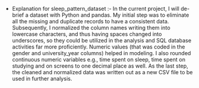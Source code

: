 - Explanation for sleep_pattern_dataset :-
In the current project, I will de-brief a dataset with Python and pandas. My initial step was to eliminate all the missing and duplicate records to have a consistent data. Subsequently, I normalized the column names writing them into lowercase characters, and thus having spaces changed into underscores, so they could be utilized in the analysis and SQL database activities far more proficiently. Numeric values (that was coded in the gender and university_year columns) helped in modeling. I also rounded continuous numeric variables e.g., time spent on sleep, time spent on studying and on screens to one decimal place as well. As the last step, the cleaned and normalized data was written out as a new CSV file to be used in further analysis.


